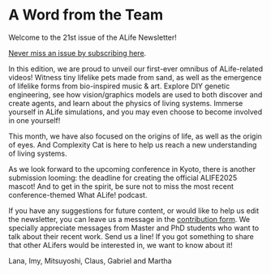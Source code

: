 # A Word from the Team

Welcome to the 21st issue of the ALife Newsletter! 

[Never miss an issue by subscribing here](https://forms.gle/QpQ68xhvSMt4wiv89).

In this edition, we are proud to unveil our first-ever omnibus of ALife-related videos! Witness tiny lifelike pets made from sand, as well as the emergence of lifelike forms from bio-inspired music & art. Explore DIY genetic engineering, see how vision/graphics models are used to both discover and create agents, and learn about the physics of living systems. Immerse yourself in ALife simulations, and you may even choose to become involved in one yourself!

This month, we have also focused on the origins of life, as well as the origin of eyes. And Complexity Cat is here to help us reach a new understanding of living systems.

As we look forward to the upcoming conference in Kyoto, there is another submission looming: the deadline for creating the official ALIFE2025 mascot! And to get in the spirit, be sure not to miss the most recent conference-themed What ALife! podcast.

If you have any suggestions for future content, or would like to help us edit the newsletter, you can leave us a message in the [contribution form](https://forms.gle/jv7FdtdbWVTaTFGd9). We specially appreciate messages from Master and PhD students who want to talk about their recent work. Send us a line! If you got something to share that other ALifers would be interested in, we want to know about it!

Lana, Imy, Mitsuyoshi, Claus, Gabriel and Martha

